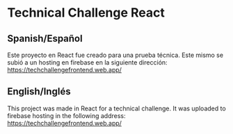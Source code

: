 # Technical Challenge React

## Spanish/Español
Este proyecto en React fue creado para una prueba técnica. Este mismo se subió a un hosting en firebase en la siguiente dirección: https://techchallengefrontend.web.app/ 

## English/Inglés
This project was made in React for a technical challenge. It was uploaded to firebase hosting in the following address: https://techchallengefrontend.web.app/

